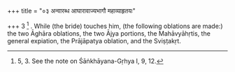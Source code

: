 +++
title = "०३ अन्वारब्ध आघारावाज्यभागौ महाव्याहृतयः"

+++
3 [^1] . While (the bride) touches him, (the following oblations are made:) the two Āghāra oblations, the two Ājya portions, the Mahāvyāhṛtis, the general expiation, the Prājāpatya oblation, and the Sviṣṭakṛt.


[^1]:  5, 3. See the note on Śāṅkhāyana-Gṛhya I, 9, 12.

